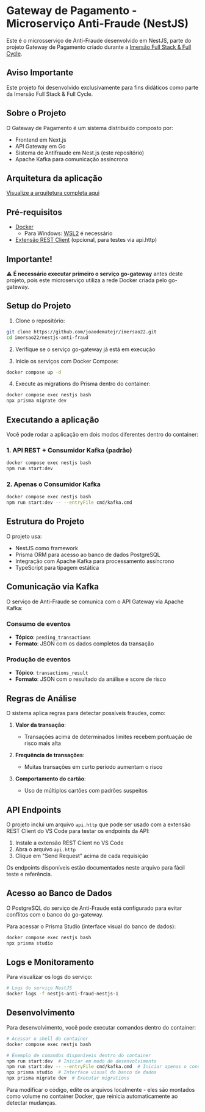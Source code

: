 # Gateway de Pagamento - Microserviço Anti-Fraude (NestJS)

Este é o microsserviço de Anti-Fraude desenvolvido em NestJS, parte do projeto Gateway de Pagamento criado durante a [Imersão Full Stack & Full Cycle](https://imersao.fullcycle.com.br).

## Aviso Importante

Este projeto foi desenvolvido exclusivamente para fins didáticos como parte da Imersão Full Stack & Full Cycle.

## Sobre o Projeto

O Gateway de Pagamento é um sistema distribuído composto por:
- Frontend em Next.js
- API Gateway em Go
- Sistema de Antifraude em Nest.js (este repositório)
- Apache Kafka para comunicação assíncrona

## Arquitetura da aplicação
[Visualize a arquitetura completa aqui](https://link.excalidraw.com/readonly/Nrz6WjyTrn7IY8ZkrZHy)

## Pré-requisitos

- [Docker](https://www.docker.com/get-started)
  - Para Windows: [WSL2](https://docs.docker.com/desktop/windows/wsl/) é necessário
- [Extensão REST Client](https://marketplace.visualstudio.com/items?itemName=humao.rest-client) (opcional, para testes via api.http)

## Importante!

⚠️ **É necessário executar primeiro o serviço go-gateway** antes deste projeto, pois este microserviço utiliza a rede Docker criada pelo go-gateway.

## Setup do Projeto

1. Clone o repositório:
```bash
git clone https://github.com/joaodematejr/imersao22.git
cd imersao22/nestjs-anti-fraud
```

2. Verifique se o serviço go-gateway já está em execução

3. Inicie os serviços com Docker Compose:
```bash
docker compose up -d
```

4. Execute as migrations do Prisma dentro do container:
```bash
docker compose exec nestjs bash
npx prisma migrate dev
```

## Executando a aplicação

Você pode rodar a aplicação em dois modos diferentes dentro do container:

### 1. API REST + Consumidor Kafka (padrão)
```bash
docker compose exec nestjs bash
npm run start:dev
```

### 2. Apenas o Consumidor Kafka
```bash
docker compose exec nestjs bash
npm run start:dev -- --entryFile cmd/kafka.cmd
```

## Estrutura do Projeto

O projeto usa:
- NestJS como framework
- Prisma ORM para acesso ao banco de dados PostgreSQL
- Integração com Apache Kafka para processamento assíncrono
- TypeScript para tipagem estática

## Comunicação via Kafka

O serviço de Anti-Fraude se comunica com o API Gateway via Apache Kafka:

### Consumo de eventos
- **Tópico**: `pending_transactions`
- **Formato**: JSON com os dados completos da transação

### Produção de eventos
- **Tópico**: `transactions_result`
- **Formato**: JSON com o resultado da análise e score de risco

## Regras de Análise

O sistema aplica regras para detectar possíveis fraudes, como:

1. **Valor da transação**:
   - Transações acima de determinados limites recebem pontuação de risco mais alta

2. **Frequência de transações**:
   - Muitas transações em curto período aumentam o risco

3. **Comportamento do cartão**:
   - Uso de múltiplos cartões com padrões suspeitos

## API Endpoints

O projeto inclui um arquivo `api.http` que pode ser usado com a extensão REST Client do VS Code para testar os endpoints da API:

1. Instale a extensão REST Client no VS Code
2. Abra o arquivo `api.http`
3. Clique em "Send Request" acima de cada requisição

Os endpoints disponíveis estão documentados neste arquivo para fácil teste e referência.

## Acesso ao Banco de Dados

O PostgreSQL do serviço de Anti-Fraude está configurado para evitar conflitos com o banco do go-gateway.

Para acessar o Prisma Studio (interface visual do banco de dados):

```bash
docker compose exec nestjs bash
npx prisma studio
```

## Logs e Monitoramento

Para visualizar os logs do serviço:

```bash
# Logs do serviço NestJS
docker logs -f nestjs-anti-fraud-nestjs-1
```

## Desenvolvimento

Para desenvolvimento, você pode executar comandos dentro do container:

```bash
# Acessar o shell do container
docker compose exec nestjs bash

# Exemplo de comandos disponíveis dentro do container
npm run start:dev  # Iniciar em modo de desenvolvimento
npm run start:dev -- --entryFile cmd/kafka.cmd  # Iniciar apenas o consumidor Kafka
npx prisma studio  # Interface visual do banco de dados
npx prisma migrate dev  # Executar migrations
```

Para modificar o código, edite os arquivos localmente - eles são montados como volume no container Docker, que reinicia automaticamente ao detectar mudanças.
